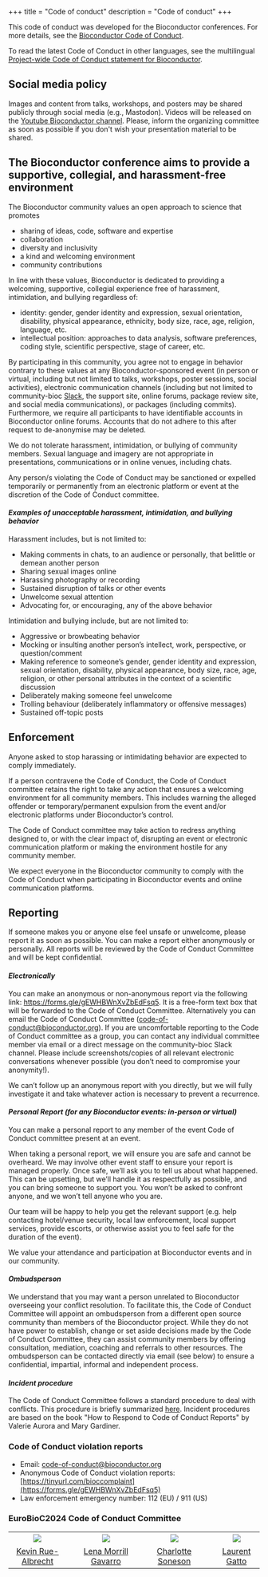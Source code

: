+++
title = "Code of conduct"
description = "Code of conduct"
+++

This code of conduct was developed for the Bioconductor conferences. For more details, see the [Bioconductor Code of Conduct](https://www.bioconductor.org/about/code-of-conduct/).
<!-- The original Code of Conduct is copy-pasted and quoted below -->

To read the latest Code of Conduct in other languages, see the multilingual [Project-wide Code of Conduct statement for Bioconductor](https://bioconductor.github.io/bioc_coc_multilingual/).

## Social media policy

Images and content from talks, workshops, and posters may be shared publicly through social media (e.g., Mastodon).
Videos will be released on the [Youtube Bioconductor channel](https://www.youtube.com/user/bioconductor). Please, inform the organizing committee as soon as possible if you don't wish your presentation material to be shared. <!--To avoid confusion, presentations not to be shared should be labeled "Do Not Share" on each slide, as should be posters.-->

## The Bioconductor conference aims to provide a supportive, collegial, and harassment-free environment

The Bioconductor community values
an open approach to science that promotes 

* sharing of ideas, code, software and expertise
* collaboration
* diversity and inclusivity
* a kind and welcoming environment
* community contributions

In line with these values, Bioconductor is dedicated to providing a welcoming, supportive, collegial experience free of harassment, intimidation, and bullying regardless of:

* identity: gender, gender identity and expression, sexual orientation, disability, physical appearance, ethnicity, body size, race, age, religion, language, etc.
* intellectual position: approaches to data analysis, software preferences, coding style, scientific perspective, stage of career, etc.

By participating in this community, you agree not to engage in behavior contrary to these values at any Bioconductor-sponsored event (in person or virtual, including but not limited to talks, workshops, poster sessions, social activities), electronic communication channels (including but not limited to community-bioc [Slack](https://slack.bioconductor.org/), the support site, online forums, package review site, and social media communications), or packages (including commits). Furthermore, we require all participants to have identifiable accounts in Bioconductor online forums. Accounts that do not adhere to this after request to de-anonymise may be deleted.

We do not tolerate harassment, intimidation, or bullying of community members. Sexual language and imagery are not appropriate in presentations, communications or in online venues, including chats.

Any person/s violating the Code of Conduct may be sanctioned or expelled temporarily or permanently from an electronic platform or event at the discretion of the Code of Conduct committee.

#### _Examples of unacceptable harassment, intimidation, and bullying behavior_

Harassment includes, but is not limited to:

* Making comments in chats, to an audience or personally, that belittle or demean another person
* Sharing sexual images online
* Harassing photography or recording
* Sustained disruption of talks or other events
* Unwelcome sexual attention
* Advocating for, or encouraging, any of the above behavior

Intimidation and bullying include, but are not limited to:

* Aggressive or browbeating behavior 
* Mocking or insulting another person’s intellect, work, perspective, or question/comment
* Making reference to someone’s gender, gender identity and expression, sexual orientation, disability, physical appearance, body size, race, age, religion, or other personal attributes in the context of a scientific discussion
* Deliberately making someone feel unwelcome
* Trolling behaviour (deliberately inflammatory or offensive messages)
* Sustained off-topic posts

## Enforcement

Anyone asked to stop harassing or intimidating behavior are expected to comply immediately.

If a person contravene the Code of Conduct, the Code of Conduct committee retains the right to take any action that ensures a welcoming environment for all community members. This includes warning the alleged offender or temporary/permanent expulsion from the event and/or electronic platforms under Bioconductor’s control.

The Code of Conduct committee may take action to redress anything designed to, or with the clear impact of, disrupting an event or electronic communication platform or making the environment hostile for any community member.

We expect everyone in the Bioconductor community to comply with the Code of Conduct when participating in Bioconductor events and online communication platforms.

## Reporting

If someone makes you or anyone else feel unsafe or unwelcome, please report it as soon as possible. You can make a report either anonymously or personally. All reports will be reviewed by the Code of Conduct Committee and will be kept confidential.

#### _Electronically_

You can make an anonymous or non-anonymous report via the following link: https://forms.gle/gEWHBWnXvZbEdFsq5. It is a free-form text box that will be forwarded to the Code of Conduct Committee. Alternatively you can email the Code of Conduct Committee (code-of-conduct@bioconductor.org). If you are uncomfortable reporting to the Code of Conduct committee as a group, you can contact any individual committee member via email or a direct message on the community-bioc Slack channel. Please include screenshots/copies of all relevant electronic conversations whenever possible (you don’t need to compromise your anonymity!).

We can’t follow up an anonymous report with you directly, but we will fully investigate it and take whatever action is necessary to prevent a recurrence.

#### _Personal Report (for any Bioconductor events: in-person or virtual)_

You can make a personal report to any member of the event Code of Conduct committee present at an event. 

When taking a personal report, we will ensure you are safe and cannot be overheard. We may involve other event staff to ensure your report is managed properly. Once safe, we’ll ask you to tell us about what happened. This can be upsetting, but we’ll handle it as respectfully as possible, and you can bring someone to support you. You won’t be asked to confront anyone, and we won’t tell anyone who you are.

Our team will be happy to help you get the relevant support (e.g. help contacting hotel/venue security, local law enforcement, local support services, provide escorts, or otherwise assist you to feel safe for the duration of the event).

We value your attendance and participation at Bioconductor events and in our community.

#### _Ombudsperson_

We understand that you may want a person unrelated to Bioconductor overseeing your conflict resolution. To facilitate this, the Code of Conduct Committee will appoint an ombudsperson from a different open source community than members of the Bioconductor project. While they do not have power to establish, change or set aside decisions made by the Code of Conduct Committee, they can assist community members by offering consultation, mediation, coaching and referrals to other resources. The ombudsperson can be contacted directly via email (see below) to ensure a confidential, impartial, informal and independent process. 

#### _Incident procedure_

The Code of Conduct Committee follows a standard procedure to deal with conflicts. 
This procedure is briefly summarized [here](https://bioconductor.github.io/CodeOfConduct/incident_response.html). Incident procedures are based on the book "How to Respond to Code of Conduct Reports" by Valerie Aurora and Mary Gardiner.


### Code of Conduct violation reports 

* Email: [code-of-conduct@bioconductor.org](mailto:code-of-conduct@bioconductor.org?subject=EuroBioC%23code-of-conduct)
* Anonymous Code of Conduct violation reports: [https://tinyurl.com/bioccomplaint](https://forms.gle/gEWHBWnXvZbEdFsq5)
* Law enforcement emergency number: 112 (EU) / 911 (US)

### EuroBioC2024 Code of Conduct Committee

|       |   |     |   |      |   |      |
|:-----:|---|:---:|---|:----:|---|:----:|
| ![](../img/organizers/KevinRueAlbrecht.jpg) | &nbsp; | ![](../img/organizers/LenaMorrillGavarro.jpg) | &nbsp; | ![](../img/organizers/CharlotteSoneson.jpg) | &nbsp; | ![](../img/organizers/LaurentGatto.png) |
| [Kevin Rue-Albrecht](mailto:kevin.rue-albrecht@imm.ox.ac.uk?subject=EuroBioC%20code-of-conduct) | &nbsp;  | [Lena Morrill Gavarro](mailto:lena.morrillgavarro@ndcls.ox.ac.uk?subject=EuroBioC%20code-of-conduct) | &nbsp; | [Charlotte Soneson](mailto:charlotte.soneson@fmi.ch?subject=EuroBioC%20code-of-conduct) | &nbsp; | [Laurent Gatto](mailto:laurent.gatto@uclouvain.be?subject=EuroBioC%20code-of-conduct) |
